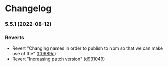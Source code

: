 # Changelog

### 5.5.1 (2022-08-12)


### Reverts

* Revert "Changing names in order to publish to npm so that we can make use of the" ([ff0989c](https://github.com/affinitic/react-pdf-js/commit/ff0989ceb9b21ca912065ac32da7d7ac29fbe626))
* Revert "Increasing patch version" ([d931049](https://github.com/affinitic/react-pdf-js/commit/d931049d90908b8d215e7683ea3b5a1508c72289))